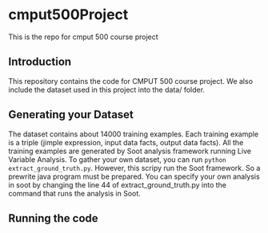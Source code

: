 # cmput500Project
This is the repo for cmput 500 course project

## Introduction
This repository contains the code for CMPUT 500 course project. We also include the dataset used in this project into the data/ folder.

## Generating your Dataset
The dataset contains about 14000 training examples. Each training example is a triple (jimple expression, input data facts, output data facts).
All the training examples are generated by Soot analysis framework running Live Variable Analysis. To gather your own dataset, you can run `python extract_ground_truth.py`.
However, this scripy run the Soot framework. So a prewrite java program must be prepared. You can specify your own analysis in soot by changing the line
44 of extract_ground_truth.py into the command that runs the analysis in Soot.

## Running the code
